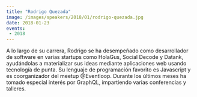 ```yaml
---
title: "Rodrigo Quezada"
image: /images/speakers/2018/01/rodrigo-quezada.jpg
date: 2018-01-23
events:
 - 2018
---
```


<div class="gdlr-speaker-content">

A lo largo de su carrera, Rodrigo se ha desempeñado como desarrollador de software en varias startups como HolaGus, Social Decode y Datank, ayudándolas a materializar sus ideas mediante aplicaciones web usando tecnología de punta. Su lenguaje de programación favorito es Javascript y es coorganizador del meetup @Eventloop. Durante los últimos meses ha tomado especial interés por GraphQL, impartiendo varias conferencias y talleres.

</div>